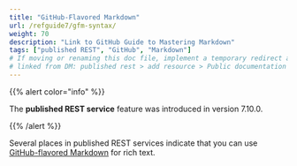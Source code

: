 ```yaml
---
title: "GitHub-Flavored Markdown"
url: /refguide7/gfm-syntax/
weight: 70
description: "Link to GitHub Guide to Mastering Markdown"
tags: ["published REST", "GitHub", "Markdown"]
# If moving or renaming this doc file, implement a temporary redirect and let the respective team know they should update the URL in the product. See Mapping to Products for more details.
# linked from DM: published rest > add resource > Public documentation > You can use GitHub Flavored Markdown ... (integration)
---
```


{{% alert color="info" %}}

The **published REST service** feature was introduced in version 7.10.0.

{{% /alert %}}

Several places in published REST services indicate that you can use [GitHub-flavored Markdown](https://docs.github.com/en/get-started/writing-on-github/getting-started-with-writing-and-formatting-on-github/basic-writing-and-formatting-syntax#GitHub-flavored-markdown) for rich text.
